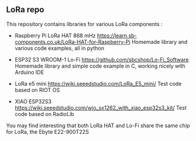 ## LoRa repo

This repository contains libraries for various LoRa components :

- Raspberry Pi LoRa HAT 868 mHz https://learn.sb-components.co.uk/LoRa-HAT-for-Raspberry-Pi
Homemade library and various code examples, all in python 

- ESP32 S3 WROOM-1 Lo-Fi https://github.com/sbcshop/Lo-Fi_Software
Homemade library and simple code example in C, working nicely with Arduino IDE

- LoRa e5 mini https://wiki.seeedstudio.com/LoRa_E5_mini/
Test code based on RIOT OS

- XIAO ESP32S3 https://wiki.seeedstudio.com/wio_sx1262_with_xiao_esp32s3_kit/
Test code based on RadioLib

You may find interesting that both LoRa HAT and Lo-Fi share the same chip for LoRa, the Ebyte E22-900T22S

